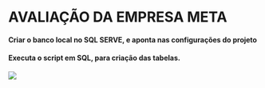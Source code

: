 # AVALIAÇÃO DA EMPRESA META

#### Criar o banco local no SQL SERVE, e aponta nas configurações do projeto
#### Executa o script em SQL, para criação das tabelas.

<img src="https://github.com/mayconlemosCloud/Avaliacao_META/blob/main/metaimg.png">
